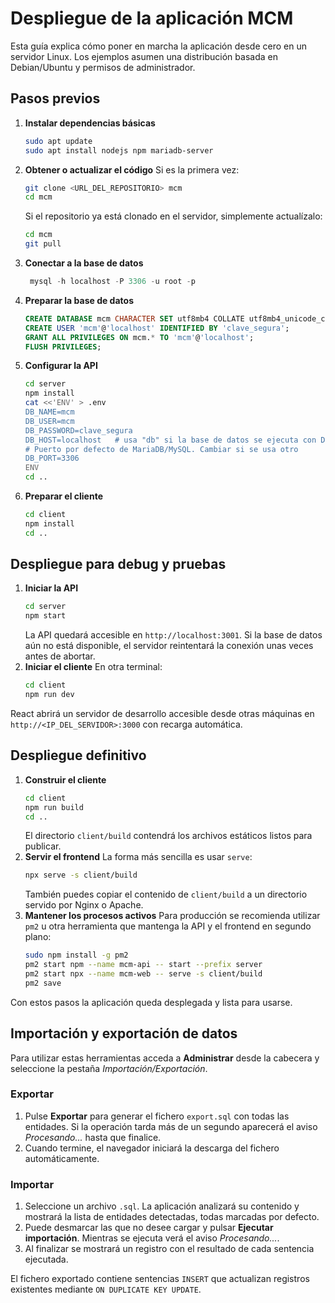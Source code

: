 # Despliegue de la aplicación MCM

Esta guía explica cómo poner en marcha la aplicación desde cero en un servidor Linux. Los ejemplos asumen una distribución basada en Debian/Ubuntu y permisos de administrador.

## Pasos previos

1. **Instalar dependencias básicas**
   ```bash
   sudo apt update
   sudo apt install nodejs npm mariadb-server
   ```
2. **Obtener o actualizar el código**
   Si es la primera vez:
   ```bash
   git clone <URL_DEL_REPOSITORIO> mcm
   cd mcm
   ```
   Si el repositorio ya está clonado en el servidor, simplemente actualízalo:
   ```bash
   cd mcm
   git pull
   ```
3. **Conectar a la base de datos**
   
   
   ```sql
    mysql -h localhost -P 3306 -u root -p
   ```
3. **Preparar la base de datos**
   ```sql
   CREATE DATABASE mcm CHARACTER SET utf8mb4 COLLATE utf8mb4_unicode_ci;
   CREATE USER 'mcm'@'localhost' IDENTIFIED BY 'clave_segura';
   GRANT ALL PRIVILEGES ON mcm.* TO 'mcm'@'localhost';
   FLUSH PRIVILEGES;
   ```
5. **Configurar la API**
   ```bash
   cd server
   npm install
   cat <<'ENV' > .env
   DB_NAME=mcm
   DB_USER=mcm
   DB_PASSWORD=clave_segura
   DB_HOST=localhost   # usa "db" si la base de datos se ejecuta con Docker Compose
   # Puerto por defecto de MariaDB/MySQL. Cambiar si se usa otro
   DB_PORT=3306
   ENV
   cd ..
   ```
6. **Preparar el cliente**
   ```bash
   cd client
   npm install
   cd ..
   ```

## Despliegue para debug y pruebas

1. **Iniciar la API**
   ```bash
   cd server
   npm start
   ```
   La API quedará accesible en `http://localhost:3001`.
   Si la base de datos aún no está disponible, el servidor reintentará la conexión unas veces antes de abortar.
2. **Iniciar el cliente**
   En otra terminal:
   ```bash
   cd client
   npm run dev
   ```
  React abrirá un servidor de desarrollo accesible desde otras máquinas en `http://<IP_DEL_SERVIDOR>:3000` con recarga automática.
  
## Despliegue definitivo

1. **Construir el cliente**
   ```bash
   cd client
   npm run build
   cd ..
   ```
   El directorio `client/build` contendrá los archivos estáticos listos para publicar.
2. **Servir el frontend**
   La forma más sencilla es usar `serve`:
   ```bash
   npx serve -s client/build
   ```
   También puedes copiar el contenido de `client/build` a un directorio servido por Nginx o Apache.
3. **Mantener los procesos activos**
   Para producción se recomienda utilizar `pm2` u otra herramienta que mantenga la API y el frontend en segundo plano:
   ```bash
   sudo npm install -g pm2
   pm2 start npm --name mcm-api -- start --prefix server
   pm2 start npx --name mcm-web -- serve -s client/build
   pm2 save
   ```

Con estos pasos la aplicación queda desplegada y lista para usarse.

## Importación y exportación de datos

Para utilizar estas herramientas acceda a **Administrar** desde la cabecera y seleccione la pestaña *Importación/Exportación*.

### Exportar
1. Pulse **Exportar** para generar el fichero `export.sql` con todas las entidades. Si la operación tarda más de un segundo aparecerá el aviso *Procesando...* hasta que finalice.
2. Cuando termine, el navegador iniciará la descarga del fichero automáticamente.

### Importar
1. Seleccione un archivo `.sql`. La aplicación analizará su contenido y mostrará la lista de entidades detectadas, todas marcadas por defecto.
2. Puede desmarcar las que no desee cargar y pulsar **Ejecutar importación**. Mientras se ejecuta verá el aviso *Procesando...*.
3. Al finalizar se mostrará un registro con el resultado de cada sentencia ejecutada.

El fichero exportado contiene sentencias `INSERT` que actualizan registros existentes mediante `ON DUPLICATE KEY UPDATE`.
